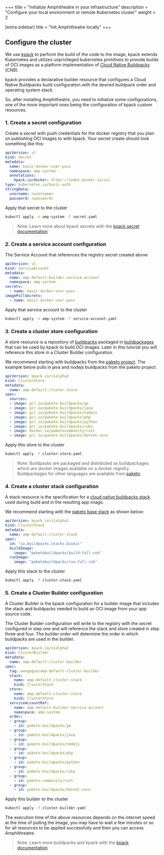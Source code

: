 +++
title = "Initialize Amphitheatre in your infrastructure"
description = "Configure your local environment or remote Kubernetes cluster"
weight = 2

[extra.sidebar]
title = "Init Amphitheatre locally"
+++

## Configure the cluster

We use [kpack](https://github.com/pivotal/kpack) to perform the build of the code to the image, kpack extends Kubernetes and utilizes unprivileged kubernetes primitives to provide builds of OCI images as a platform implementation of [Cloud Native Buildpacks](https://buildpacks.io/) (CNB).

kpack provides a declarative builder resource that configures a Cloud Native Buildpacks build configuration with the desired buildpack order and operating system stack.

So, after installing Amphitheatre, you need to initialize some configurations, one of the more important ones being the configuration of kpack custom resources.

### 1. Create a secret configuration

Create a secret with push credentials for the docker registry that you plan on publishing OCI images to with kpack. Your secret create should look something like this:

```yaml
apiVersion: v1
kind: Secret
metadata:
  name: basic-docker-user-pass
  namespace: amp-system
  annotations:
    kpack.io/docker: https://index.docker.io/v1/
type: kubernetes.io/basic-auth
stringData:
  username: <username>
  password: <password>
```

Apply that secret to the cluster

```bash
kubectl apply -n amp-system -f secret.yaml
```

> Note: Learn more about kpack secrets with the [kpack secret documentation](https://github.com/pivotal/kpack/blob/main/docs/secrets.md)

### 2. Create a service account configuration

The Service Account that references the registry secret created above

```yaml
apiVersion: v1
kind: ServiceAccount
metadata:
  name: amp-default-builder-service-account
  namespace: amp-system
secrets:
  - name: basic-docker-user-pass
imagePullSecrets:
  - name: basic-docker-user-pass
```

Apply that service account to the cluster

```bash
kubectl apply -n amp-system -f service-account.yaml
```

### 3. Create a cluster store configuration

A store resource is a repository of [buildpacks](http://buildpacks.io/) packaged in [buildpackages](https://buildpacks.io/docs/buildpack-author-guide/package-a-buildpack/) that can be used by kpack to build OCI images. Later in this tutorial you will reference this store in a Cluster Builder configuration.

We recommend starting with buildpacks from the [paketo project](https://github.com/paketo-buildpacks). The example below pulls in java and nodejs buildpacks from the paketo project.

```yaml
apiVersion: kpack.io/v1alpha2
kind: ClusterStore
metadata:
  name: amp-default-cluster-store
spec:
  sources:
  - image: gcr.io/paketo-buildpacks/go
  - image: gcr.io/paketo-buildpacks/java
  - image: gcr.io/paketo-buildpacks/nodejs
  - image: gcr.io/paketo-buildpacks/php
  - image: gcr.io/paketo-buildpacks/python
  - image: gcr.io/paketo-buildpacks/ruby
  - image: docker.io/paketocommunity/rust
  - image: gcr.io/paketo-buildpacks/dotnet-core
```

Apply this store to the cluster

```bash
kubectl apply -f cluster-store.yaml
```

> Note: Buildpacks are packaged and distributed as buildpackages which are docker images available on a docker registry. Buildpackages for other languages are available from [paketo](https://github.com/paketo-buildpacks).

### 4. Create a cluster stack configuration

A stack resource is the specification for a [cloud native buildpacks stack](https://buildpacks.io/docs/concepts/components/stack/) used during build and in the resulting app image.

We recommend starting with the [paketo base stack](https://github.com/paketo-buildpacks/stacks) as shown below:

```yaml
apiVersion: kpack.io/v1alpha2
kind: ClusterStack
metadata:
  name: amp-default-cluster-stack
spec:
  id: "io.buildpacks.stacks.bionic"
  buildImage:
    image: "paketobuildpacks/build:full-cnb"
  runImage:
    image: "paketobuildpacks/run:full-cnb"
```

Apply this stack to the cluster

```bash
kubectl apply -f cluster-stack.yaml
```

### 5. Create a Cluster Builder configuration

A Cluster Builder is the kpack configuration for a builder image that includes the stack and buildpacks needed to build an OCI image from your app source code.

The Cluster Builder configuration will write to the registry with the secret configured in step one and will reference the stack and store created in step three and four. The builder order will determine the order in which buildpacks are used in the builder.

```yaml
apiVersion: kpack.io/v1alpha2
kind: ClusterBuilder
metadata:
  name: amp-default-cluster-builder
spec:
  tag: wangeguo/amp-default-cluster-builder
  stack:
    name: amp-default-cluster-stack
    kind: ClusterStack
  store:
    name: amp-default-cluster-store
    kind: ClusterStore
  serviceAccountRef:
    name: amp-default-builder-service-account
    namespace: amp-system
  order:
  - group:
    - id: paketo-buildpacks/go
  - group:
    - id: paketo-buildpacks/java
  - group:
    - id: paketo-buildpacks/nodejs
  - group:
    - id: paketo-buildpacks/php
  - group:
    - id: paketo-buildpacks/python
  - group:
    - id: paketo-buildpacks/ruby
  - group:
    - id: paketo-community/rust
  - group:
    - id: paketo-buildpacks/dotnet-core
```

Apply this builder to the cluster

```bash
kubectl apply -f cluster-builder.yaml
```

The execution time of the above resources depends on the internet speed at the time of pulling the image, you may have to wait a few minutes or so for all resources to be applied successfully and then you can access Amphithreatre.

> Note: Learn more buildpacks and kpack with the [kpack documentation](https://github.com/pivotal/kpack)